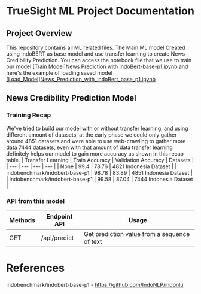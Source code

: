 # TrueSight ML Project Documentation
## Project Overview
This repository contains all ML related files. The Main ML model Created using IndoBERT as base model and use transfer learning to create News Credibility Prediction. You can access the notebook file that we use to train our model [[Train Model]News Prediction with indoBert-base-p1.ipynb](https://github.com/C22-PS119/ml-true-sight/blob/main/%5BTrain_Model%5DNews_Prediction_with_indoBert_base_p1.ipynb) and here's the example of loading saved model [[Load_Model]News_Prediction_with_indoBert_base_p1.ipynb](https://github.com/C22-PS119/ml-true-sight/blob/main/%5BTrain_Model%5DNews_Prediction_with_indoBert_base_p1.ipynb) 

## News Credibility Prediction Model
### Training Recap
We've tried to build our model with or without transfer learning, and using different amount of datasets, at the early phase we could only gather around 4851 datasets and were able to use web-crawling to gather more data 7444 datasets, even with that amount of data transfer learning definitely helps our model to gain more accuracy as shown in this recap table.
| Transfer Learning | Train Accuracy |  Validation Accuracy  | Datasets | 
| --- | --- | --- | --- |
| None | 99.4 | 78.76 | 4821 Indonesia Dataset |
| indobenchmark/indobert-base-p1 | 98.78 | 83.89 | 4851 Indonesia Dataset |
| indobenchmark/indobert-base-p1 | 99.58 | 87.04 | 7444 Indonesia Dataset |

### API from this model
| Methods   | Endpoint API                              | Usage                                         |
|-----------|-------------------------------------------|-----------------------------------------------|
| GET       | /api/predict                              | Get prediction value from a sequence of text  |

# References
indobenchmark/indobert-base-p1 - https://github.com/IndoNLP/indonlu
